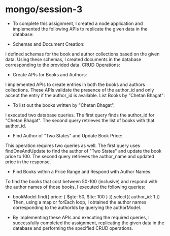 # mongo/session-3

* To complete this assignment, I created a node application and implemented the following APIs to replicate the given data in the database:

* Schemas and Document Creation:

I defined schemas for the book and author collections based on the given data.
Using these schemas, I created documents in the database corresponding to the provided data.
CRUD Operations:

* Create APIs for Books and Authors:

I implemented APIs to create entries in both the books and authors collections.
These APIs validate the presence of the author_id and only accept the entry if the author_id is available.
List Books by "Chetan Bhagat":

* To list out the books written by "Chetan Bhagat",

I executed two database queries.
The first query finds the author_id for "Chetan Bhagat".
The second query retrieves the list of books with that author_id.

* Find Author of "Two States" and Update Book Price:

This operation requires two queries as well.
The first query uses findOneAndUpdate to find the author of "Two States" and update the book price to 100.
The second query retrieves the author_name and updated price in the response.

* Find Books within a Price Range and Respond with Author Names:

To find the books that cost between 50-100 (inclusive) and respond with the author names of those books, I executed the following queries:
* bookModel.find({ price: { $gte: 50, $lte: 100 } }).select({ author_id: 1 })
Then, using a map or forEach loop, I obtained the author names corresponding to the authorIds by querying the authorModel.

* By implementing these APIs and executing the required queries, I successfully completed the assignment, replicating the given data in the database and performing the specified CRUD operations.





